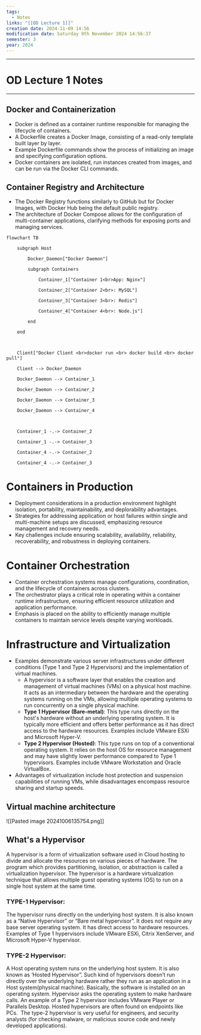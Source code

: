 ```yaml
---
tags:
  - Notes
links: "[[OD Lecture 1]]"
creation date: 2024-11-09 14:56
modification date: Saturday 9th November 2024 14:56:37
semester: 3
year: 2024
---
```



---
# OD Lecture 1 Notes

---

## Docker and Containerization

- Docker is defined as a container runtime responsible for managing the lifecycle of containers.
- A Dockerfile creates a Docker Image, consisting of a read-only template built layer by layer.
- Example Dockerfile commands show the process of initializing an image and specifying configuration options.
- Docker containers are isolated, run instances created from images, and can be run via the Docker CLI commands.


##  Container Registry and Architecture

- The Docker Registry functions similarly to GitHub but for Docker Images, with Docker Hub being the default public registry.
- The architecture of Docker Compose allows for the configuration of multi-container applications, clarifying methods for exposing ports and managing services.


```mermaid
flowchart TB

    subgraph Host

        Docker_Daemon["Docker Daemon"]

        subgraph Containers

            Container_1["Container 1<br>App: Nginx"]

            Container_2["Container 2<br>: MySQL"]

            Container_3["Container 3<br>: Redis"]

            Container_4["Container 4<br>: Node.js"]

        end

    end

  

    Client["Docker Client <br>docker run <br> docker build <br> docker pull"]

    Client --> Docker_Daemon

    Docker_Daemon --> Container_1

    Docker_Daemon --> Container_2

    Docker_Daemon --> Container_3

    Docker_Daemon --> Container_4

  

    Container_1 -.-> Container_2

    Container_1 -.-> Container_3

    Container_4 -.-> Container_2

    Container_4 -.-> Container_3
```


# Containers in Production

- Deployment considerations in a production environment highlight isolation, portability, maintainability, and deplorability advantages.
- Strategies for addressing application or host failures within single and multi-machine setups are discussed, emphasizing resource management and recovery needs.
- Key challenges include ensuring scalability, availability, reliability, recoverability, and robustness in deploying containers.


# Container Orchestration

- Container orchestration systems manage configurations, coordination, and the lifecycle of containers across clusters.
- The orchestrator plays a critical role in operating within a container runtime infrastructure, ensuring efficient resource utilization and application performance.
- Emphasis is placed on the ability to efficiently manage multiple containers to maintain service levels despite varying workloads.


# Infrastructure and Virtualization

- Examples demonstrate various server infrastructures under different conditions (Type 1 and Type 2 Hypervisors) and the implementation of virtual machines.
	- A hypervisor is a software layer that enables the creation and management of virtual machines (VMs) on a physical host machine. It acts as an intermediary between the hardware and the operating systems running on the VMs, allowing multiple operating systems to run concurrently on a single physical machine.
	- **Type 1 Hypervisor (Bare-metal)**: This type runs directly on the host's hardware without an underlying operating system. It is typically more efficient and offers better performance as it has direct access to the hardware resources. Examples include VMware ESXi and Microsoft Hyper-V.
	- **Type 2 Hypervisor (Hosted)**: This type runs on top of a conventional operating system. It relies on the host OS for resource management and may have slightly lower performance compared to Type 1 hypervisors. Examples include VMware Workstation and Oracle VirtualBox.
- Advantages of virtualization include host protection and suspension capabilities of running VMs, while disadvantages encompass resource sharing and startup speeds.
## Virtual machine architecture 

![[Pasted image 20241006135754.png]]

## What's a Hypervisor

A hypervisor is a form of virtualization software used in Cloud hosting to divide and allocate the resources on various pieces of hardware. The program which provides partitioning, isolation, or abstraction is called a virtualization hypervisor. The hypervisor is a hardware virtualization technique that allows multiple guest operating systems (OS) to run on a single host system at the same time.

### TYPE-1 Hypervisor:

The hypervisor runs directly on the underlying host system. It is also known as a “Native Hypervisor” or “Bare metal hypervisor”. It does not require any base server operating system. It has direct access to hardware resources. Examples of Type 1 hypervisors include VMware ESXi, Citrix XenServer, and Microsoft Hyper-V hypervisor.


### TYPE-2 Hypervisor:

A Host operating system runs on the underlying host system. It is also known as ‘Hosted Hypervisor”. Such kind of hypervisors doesn’t run directly over the underlying hardware rather they run as an application in a Host system(physical machine). Basically, the software is installed on an operating system. Hypervisor asks the operating system to make hardware calls. An example of a Type 2 hypervisor includes VMware Player or Parallels Desktop. Hosted hypervisors are often found on endpoints like PCs.  The type-2 hypervisor is very useful for engineers, and security analysts (for checking malware, or malicious source code and newly developed applications).